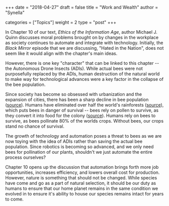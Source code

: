 +++
date = "2018-04-27"
draft = false
title = "Work and Wealth"
author = "Synella"

categories = ["Topics"]
weight = 2
type = "post"
+++

In Chapter 10 of our text, *Ethics of the Information Age*, author Michael J. Quinn discusses moral problems brought on by changes in the workplace as society continues to automate and integrate with technology. Initially, the *Black Mirror* episode that we are discussing, "Hated in the Nation", does not seem like it would align with the chapter's main ideas. 

However, there is one key "character" that can be linked to this chapter -- the Autonomous Drone Insects (ADIs). While actual bees were not purposefully replaced by the ADIs, human destruction of the natural world to make way for technological advances were a key factor in the collapse of the bee population.

Since society has become so obsessed with urbanization and the expansion of cities, there has been a sharp decline in bee population ([source](https://www.rt.com/viral/376746-bee-decline-feeding-study/)). Humans have eliminated over half the world's rainforests ([source](https://books.google.com/books?id=zYXCBAAAQBAJ&pg=PT72&dq=how+much+forest+have+humans+destroyed&hl=en&sa=X&ved=0ahUKEwjQv7zPr-DaAhUDvVkKHcaDDVIQ6AEIOjAD#v=onepage&q=how%20much%20forest%20have%20humans%20destroyed&f=false)), which puts bees in danger of survival -- bees rely on pollen to survive, as they convert it into food for the colony ([source](https://bees.techno-science.ca/english/bees/pollination/default.php)). Humans rely on bees to survive, as bees pollinate 80% of the worlds crops. Without bees, our crops stand no chance of survival. 

The growth of technology and automation poses a threat to bees as we are now toying with the idea of ADIs rather than saving the actual bee population. Since robotics is becoming so advanced, and we only need bees for pollination of our plants, shouldn't we just automate the entire process ourselves?

Chapter 10 opens up the discussion that automation brings forth more job opportunities, increases efficiency, and lowers overall cost for production. However, nature is something that should not be changed. While species have come and go as a part of natural selection, it should be our duty as humans to ensure that our home planet remains in the same condition we evolved in to ensure it's ability to house our species remains intact for years to come.
